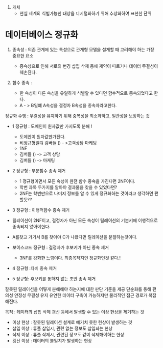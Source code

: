 1) 개체 
   - 현실 세계의 식별가능한 대상을 디지털화하기 위해 추상화하여 표현한 단위
   

# 데이터베이스 정규화 

1. 종속성 : 의존 관계에 있는 특성으로 관계형 모델을 설계할 때 고려해야 하는 가장 중요한 요소
   - 종속성으로 인해 서로의 변경 삽입 삭제 등에 제약이 따르거나 데이터 무결성이 훼손된다.

2. 함수 종속 : 
   - 한 속성이 다른 속성을 유일하게 식별할 수 있다면 함수적으로 종속되었다고 한다. 
   - A - > B일떄 A속성을 결정자 B속성을 종속자라고한다. 

정규화 수행 : 무결성을 유지하기 위해 중복성을 최소화하고, 일관성을 보장하는 것 
- 1 정규형 : 도메인이 원자값만 가지도록 분해 !
  -  도메인이 원자값만가진다.  
  - 비정규형일떄 김버들 () - >고객상담 마케팅 
  - 1NF 
  - 김버들 () -> 고객 상담 
  - 김버들 () -> 마케팅 

- 2 정규형 : 부분함수 종속 제거 
  - 1 정규형이면서 모든 속성이 완전 함수 종속을 가진다면 2NF이다. 
  - 학번 과목 두가지를 알아야 결과물을 찾을 수 있었다면? 
  - 2NF는 학번만으로 나머지 정보를 알 수 있게 정규화하는 것이라고 생각하면 편할듯??


- 3 정규형 : 이행적함수 종속 제거 
- 릴레이션이 2NF이고, 결정자가 아닌 모든 속성이 릴레이션의 기본키에 이행적으로 종속되지 않아야한다.
- A를찾고 거기서 B를 찾아야 C가 나왔다면 릴레이션을 분할하는것이다. 


- 보이스코드 정규형 : 결정자가 후보키가 아닌 종속 제거
  -  3NF를 강화한 느낌이다. 최종목적지인 정규화인것 같다.!



- 4 정규형 :다치 종속 제거
- 5 정규형: 후보키를 통하지 않는 조인 종속 제거

잘못된 릴레이션을 어떻게 분해해야 하는지에 대한 판단 기준을 제공
단순화를 통해 편의성 안정성 무결성 유지
유연한 데이터 구축이 가능하지만 물리적인 접근 경로가 복잡해진다. 

목적 : 데이터의 삽입 삭제 갱신 등에서 발생할 수 있는 이상 현상을 제거하는 것
-   이상 현상 : 잘못된 릴레이션 설계로 예기치 못한 현상이 발생하는 것 
  - 삽입 이상 : 튜플 삽입시, 관련 없는 정보도 삽입되는 현상
  - 삭제 이상 : 튜플 삭제시, 관련된 정보도 같이 삭제해야하는 현상
  - 갱신 이상 : 데이터의 불일치가 발생하는 현상 


